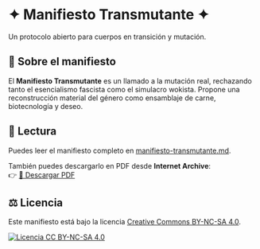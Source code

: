 # ✦ Manifiesto Transmutante ✦

Un protocolo abierto para cuerpos en transición y mutación.

## 📜 Sobre el manifiesto
El **Manifiesto Transmutante** es un llamado a la mutación real, rechazando tanto el esencialismo fascista como el simulacro wokista. Propone una reconstrucción material del género como ensamblaje de carne, biotecnología y deseo.

## 📖 Lectura
Puedes leer el manifiesto completo en [manifiesto-transmutante.md](./manifiesto-transmutante.md).

También puedes descargarlo en PDF desde **Internet Archive**:  
👉 [📄 Descargar PDF](https://archive.org/details/manifiesto-transmutante)

## ⚖️ Licencia
Este manifiesto está bajo la licencia [Creative Commons BY-NC-SA 4.0](https://creativecommons.org/licenses/by-nc-sa/4.0/).

[![Licencia CC BY-NC-SA 4.0](https://licensebuttons.net/l/by-nc-sa/4.0/88x31.png)](https://creativecommons.org/licenses/by-nc-sa/4.0/)
